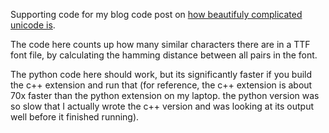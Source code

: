 Supporting code for my blog code post on [how beautifuly complicated unicode
is](http://www.benfrederickson.com/unicode-insanity). 

The code here counts up how many similar characters there are in a TTF font
file, by calculating the hamming distance between all pairs in the font.

The python code here should work, but its significantly faster if you build
the c++ extension and run that (for reference, the c++ extension is about 70x
faster than the python extension on my laptop. the python version was so slow
that I actually wrote the c++ version and was looking at its output well before 
it finished running).
